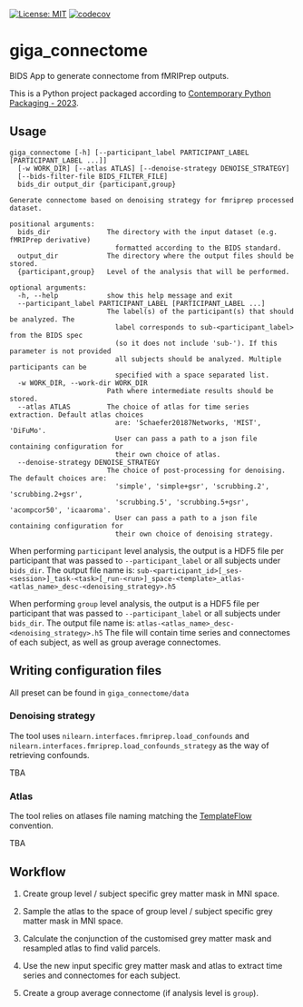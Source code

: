 [![License: MIT](https://img.shields.io/badge/License-MIT-yellow.svg)](https://opensource.org/licenses/MIT)
[![codecov](https://codecov.io/gh/SIMEXP/giga_connectome/branch/main/graph/badge.svg?token=P4EGV7NKZ8)](https://codecov.io/gh/SIMEXP/giga_connectome)
# giga_connectome

BIDS App to generate connectome from fMRIPrep outputs.

This is a Python project packaged according to [Contemporary Python Packaging - 2023][].

[Contemporary Python Packaging - 2023]: https://effigies.gitlab.io/posts/python-packaging-2023/

## Usage

```
giga_connectome [-h] [--participant_label PARTICIPANT_LABEL [PARTICIPANT_LABEL ...]]
  [-w WORK_DIR] [--atlas ATLAS] [--denoise-strategy DENOISE_STRATEGY]
  [--bids-filter-file BIDS_FILTER_FILE]
  bids_dir output_dir {participant,group}

Generate connectome based on denoising strategy for fmriprep processed dataset.

positional arguments:
  bids_dir              The directory with the input dataset (e.g. fMRIPrep derivative)
                          formatted according to the BIDS standard.
  output_dir            The directory where the output files should be stored.
  {participant,group}   Level of the analysis that will be performed.

optional arguments:
  -h, --help            show this help message and exit
  --participant_label PARTICIPANT_LABEL [PARTICIPANT_LABEL ...]
                        The label(s) of the participant(s) that should be analyzed. The
                          label corresponds to sub-<participant_label> from the BIDS spec
                          (so it does not include 'sub-'). If this parameter is not provided
                          all subjects should be analyzed. Multiple participants can be
                          specified with a space separated list.
  -w WORK_DIR, --work-dir WORK_DIR
                        Path where intermediate results should be stored.
  --atlas ATLAS         The choice of atlas for time series extraction. Default atlas choices
                          are: 'Schaefer20187Networks, 'MIST', 'DiFuMo'.
                          User can pass a path to a json file containing configuration for
                          their own choice of atlas.
  --denoise-strategy DENOISE_STRATEGY
                        The choice of post-processing for denoising. The default choices are:
                          'simple', 'simple+gsr', 'scrubbing.2', 'scrubbing.2+gsr',
                          'scrubbing.5', 'scrubbing.5+gsr', 'acompcor50', 'icaaroma'.
                          User can pass a path to a json file containing configuration for
                          their own choice of denoising strategy.

```

When performing `participant` level analysis, the output is a HDF5 file per participant that was passed to `--participant_label` or all subjects under `bids_dir`.
The output file name is: `sub-<participant_id>[_ses-<session>]_task-<task>[_run-<run>]_space-<template>_atlas-<atlas_name>_desc-<denoising_strategy>.h5`

When performing `group` level analysis, the output is a HDF5 file per participant that was passed to `--participant_label` or all subjects under `bids_dir`.
The output file name is: `atlas-<atlas_name>_desc-<denoising_strategy>.h5`
The file will contain time series and connectomes of each subject, as well as group average connectomes.

## Writing configuration files

All preset can be found in `giga_connectome/data`

### Denoising strategy

The tool uses `nilearn.interfaces.fmriprep.load_confounds` and `nilearn.interfaces.fmriprep.load_confounds_strategy` as the way of retrieving confounds.

TBA

### Atlas

The tool relies on atlases file naming matching the [TemplateFlow](https://www.templateflow.org/python-client/0.7.1/naming.html) convention.

TBA

## Workflow

1. Create group level / subject specific grey matter mask in MNI space.

2. Sample the atlas to the space of group level  / subject specific grey matter mask in MNI space.

3. Calculate the conjunction of the customised grey matter mask and resampled atlas to find valid parcels.

4. Use the new input specific grey matter mask and atlas to extract time series and connectomes for each subject.

5. Create a group average connectome (if analysis level is `group`).

